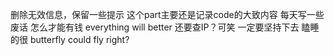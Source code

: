 删除无效信息，保留一些提示
这个part主要还是记录code的大致内容
每天写一些废话
怎么才能有钱
everything will better
还要查IP？可笑
一定要坚持下去
瞌睡的很
butterfly could fly right?
